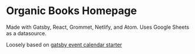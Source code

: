 # Organic Books Homepage

Made with Gatsby, React, Grommet, Netlify, and Atom. Uses Google Sheets as a datasource.

Loosely based on [gatsby event calendar starter](https://gatsby-starter-event-calendar.netlify.com/)

